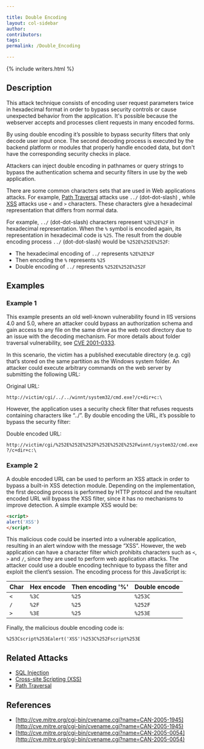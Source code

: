 ```yaml
---

title: Double Encoding
layout: col-sidebar
author:
contributors:
tags:
permalink: /Double_Encoding

---
```


{% include writers.html %}

## Description

This attack technique consists of encoding user request parameters twice in hexadecimal format in order to bypass security controls or cause
unexpected behavior from the application. It's possible because the webserver accepts and processes client requests in many encoded forms.

By using double encoding it’s possible to bypass security filters that only decode user input once. The second decoding process is executed by the backend platform or modules that properly handle encoded data, but don't have the corresponding security checks in place.

Attackers can inject double encoding in pathnames or query strings to bypass the authentication schema and security filters in use by the web application.

There are some common characters sets that are used in Web applications attacks. For example, [Path Traversal](/attacks/Path_Traversal)
attacks use `../` (dot-dot-slash) , while [XSS](/attacks/xss) attacks use `<` and `>` characters. These characters give a hexadecimal representation that differs from normal data.

For example, `../` (dot-dot-slash) characters represent `%2E%2E%2F` in hexadecimal representation. When the `%` symbol is encoded again, its representation in hexadecimal code is `%25`. The result from the double encoding process `../` (dot-dot-slash) would be `%252E%252E%252F`:

- The hexadecimal encoding of `../` represents `%2E%2E%2F`
- Then encoding the `%` represents `%25`
- Double encoding of `../` represents `%252E%252E%252F`

## Examples

### Example 1

This example presents an old well-known vulnerability found in IIS versions 4.0 and 5.0, where an attacker could bypass an authorization
schema and gain access to any file on the same drive as the web root directory due to an issue with the decoding mechanism. For more details
about folder traversal vulnerability, see [CVE 2001-0333](http://cve.mitre.org/cgi-bin/cvename.cgi?name=CVE-2001-0333).

In this scenario, the victim has a published executable directory (e.g. cgi) that’s stored on the same partition as the Windows system folder. An attacker could execute arbitrary commands on the web server by submitting the following URL:

Original URL:

`http://victim/cgi/../../winnt/system32/cmd.exe?/c+dir+c:\`

However, the application uses a security check filter that refuses requests containing characters like “../”. By double encoding the URL,
it’s possible to bypass the security filter:

Double encoded URL:

`http://victim/cgi/%252E%252E%252F%252E%252E%252Fwinnt/system32/cmd.exe?/c+dir+c:\ `

### Example 2

A double encoded URL can be used to perform an XSS attack in order to bypass a built-in XSS detection module. Depending on the implementation, the first decoding process is performed by HTTP protocol and the resultant encoded URL will bypass the XSS filter, since it has no mechanisms to improve detection. A simple example XSS would be:

```html
<script>
alert('XSS')
</script>
```

This malicious code could be inserted into a vulnerable application, resulting in an alert window with the message “XSS”. However, the web
application can have a character filter which prohibits characters such as `<`, `>` and `/`, since they are used to perform web application attacks. The attacker could use a double encoding technique to bypass the filter and exploit the client’s session. The encoding process for this JavaScript is:

|Char|Hex encode|Then encoding '%'|Double encode|
|----|----------|-----------------|-------------|
|`<`|`%3C`|`%25`|`%253C`|
|`/`|`%2F`|`%25`|`%252F`|
|`>`|`%3E`|`%25`|`%253E`|

Finally, the malicious double encoding code is:

`%253Cscript%253Ealert('XSS')%253C%252Fscript%253E`

## Related Attacks

- [SQL Injection](/attacks/SQL_Injection)
- [Cross-site Scripting (XSS)](/attacks/xss)
- [Path Traversal](/attacks/Path_Traversal)

## References

- [http://cve.mitre.org/cgi-bin/cvename.cgi?name=CAN-2005-1945](http://cve.mitre.org/cgi-bin/cvename.cgi?name=CAN-2005-1945)
- [http://cve.mitre.org/cgi-bin/cvename.cgi?name=CAN-2005-0054](http://cve.mitre.org/cgi-bin/cvename.cgi?name=CAN-2005-0054)
